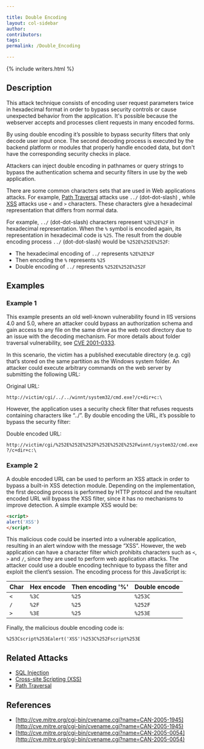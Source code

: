 ```yaml
---

title: Double Encoding
layout: col-sidebar
author:
contributors:
tags:
permalink: /Double_Encoding

---
```


{% include writers.html %}

## Description

This attack technique consists of encoding user request parameters twice in hexadecimal format in order to bypass security controls or cause
unexpected behavior from the application. It's possible because the webserver accepts and processes client requests in many encoded forms.

By using double encoding it’s possible to bypass security filters that only decode user input once. The second decoding process is executed by the backend platform or modules that properly handle encoded data, but don't have the corresponding security checks in place.

Attackers can inject double encoding in pathnames or query strings to bypass the authentication schema and security filters in use by the web application.

There are some common characters sets that are used in Web applications attacks. For example, [Path Traversal](/attacks/Path_Traversal)
attacks use `../` (dot-dot-slash) , while [XSS](/attacks/xss) attacks use `<` and `>` characters. These characters give a hexadecimal representation that differs from normal data.

For example, `../` (dot-dot-slash) characters represent `%2E%2E%2F` in hexadecimal representation. When the `%` symbol is encoded again, its representation in hexadecimal code is `%25`. The result from the double encoding process `../` (dot-dot-slash) would be `%252E%252E%252F`:

- The hexadecimal encoding of `../` represents `%2E%2E%2F`
- Then encoding the `%` represents `%25`
- Double encoding of `../` represents `%252E%252E%252F`

## Examples

### Example 1

This example presents an old well-known vulnerability found in IIS versions 4.0 and 5.0, where an attacker could bypass an authorization
schema and gain access to any file on the same drive as the web root directory due to an issue with the decoding mechanism. For more details
about folder traversal vulnerability, see [CVE 2001-0333](http://cve.mitre.org/cgi-bin/cvename.cgi?name=CVE-2001-0333).

In this scenario, the victim has a published executable directory (e.g. cgi) that’s stored on the same partition as the Windows system folder. An attacker could execute arbitrary commands on the web server by submitting the following URL:

Original URL:

`http://victim/cgi/../../winnt/system32/cmd.exe?/c+dir+c:\`

However, the application uses a security check filter that refuses requests containing characters like “../”. By double encoding the URL,
it’s possible to bypass the security filter:

Double encoded URL:

`http://victim/cgi/%252E%252E%252F%252E%252E%252Fwinnt/system32/cmd.exe?/c+dir+c:\ `

### Example 2

A double encoded URL can be used to perform an XSS attack in order to bypass a built-in XSS detection module. Depending on the implementation, the first decoding process is performed by HTTP protocol and the resultant encoded URL will bypass the XSS filter, since it has no mechanisms to improve detection. A simple example XSS would be:

```html
<script>
alert('XSS')
</script>
```

This malicious code could be inserted into a vulnerable application, resulting in an alert window with the message “XSS”. However, the web
application can have a character filter which prohibits characters such as `<`, `>` and `/`, since they are used to perform web application attacks. The attacker could use a double encoding technique to bypass the filter and exploit the client’s session. The encoding process for this JavaScript is:

|Char|Hex encode|Then encoding '%'|Double encode|
|----|----------|-----------------|-------------|
|`<`|`%3C`|`%25`|`%253C`|
|`/`|`%2F`|`%25`|`%252F`|
|`>`|`%3E`|`%25`|`%253E`|

Finally, the malicious double encoding code is:

`%253Cscript%253Ealert('XSS')%253C%252Fscript%253E`

## Related Attacks

- [SQL Injection](/attacks/SQL_Injection)
- [Cross-site Scripting (XSS)](/attacks/xss)
- [Path Traversal](/attacks/Path_Traversal)

## References

- [http://cve.mitre.org/cgi-bin/cvename.cgi?name=CAN-2005-1945](http://cve.mitre.org/cgi-bin/cvename.cgi?name=CAN-2005-1945)
- [http://cve.mitre.org/cgi-bin/cvename.cgi?name=CAN-2005-0054](http://cve.mitre.org/cgi-bin/cvename.cgi?name=CAN-2005-0054)
